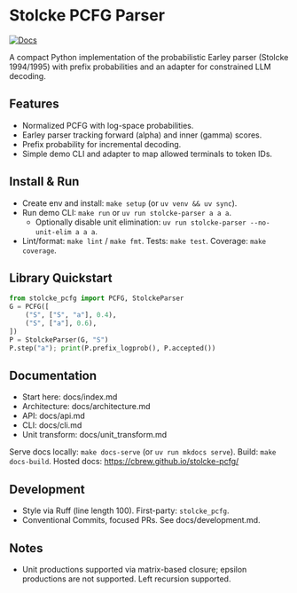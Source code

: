 # Stolcke PCFG Parser

[![Docs](https://img.shields.io/badge/docs-mkdocs--material-blue)](https://cbrew.github.io/stolcke-pcfg/)

A compact Python implementation of the probabilistic Earley parser (Stolcke 1994/1995) with prefix probabilities and an adapter for constrained LLM decoding.

## Features
- Normalized PCFG with log-space probabilities.
- Earley parser tracking forward (alpha) and inner (gamma) scores.
- Prefix probability for incremental decoding.
- Simple demo CLI and adapter to map allowed terminals to token IDs.

## Install & Run
- Create env and install: `make setup` (or `uv venv && uv sync`).
- Run demo CLI: `make run` or `uv run stolcke-parser a a a`.
  - Optionally disable unit elimination: `uv run stolcke-parser --no-unit-elim a a a`.
- Lint/format: `make lint` / `make fmt`. Tests: `make test`. Coverage: `make coverage`.

## Library Quickstart
```python
from stolcke_pcfg import PCFG, StolckeParser
G = PCFG([
    ("S", ["S", "a"], 0.4),
    ("S", ["a"], 0.6),
])
P = StolckeParser(G, "S")
P.step("a"); print(P.prefix_logprob(), P.accepted())
```

## Documentation
- Start here: docs/index.md
- Architecture: docs/architecture.md
- API: docs/api.md
- CLI: docs/cli.md
 - Unit transform: docs/unit_transform.md

Serve docs locally: `make docs-serve` (or `uv run mkdocs serve`). Build: `make docs-build`. Hosted docs: https://cbrew.github.io/stolcke-pcfg/

## Development
- Style via Ruff (line length 100). First-party: `stolcke_pcfg`.
- Conventional Commits, focused PRs. See docs/development.md.

## Notes
- Unit productions supported via matrix-based closure; epsilon productions are not supported. Left recursion supported.
